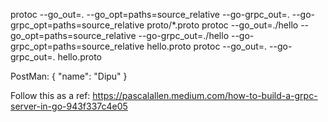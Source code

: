 protoc --go_out=. --go_opt=paths=source_relative --go-grpc_out=. --go-grpc_opt=paths=source_relative proto/*.proto
protoc --go_out=./hello --go_opt=paths=source_relative --go-grpc_out=./hello --go-grpc_opt=paths=source_relative hello.proto
protoc --go_out=. --go-grpc_out=. hello.proto

PostMan:
{
    "name": "Dipu"
}

Follow this as a ref: https://pascalallen.medium.com/how-to-build-a-grpc-server-in-go-943f337c4e05
